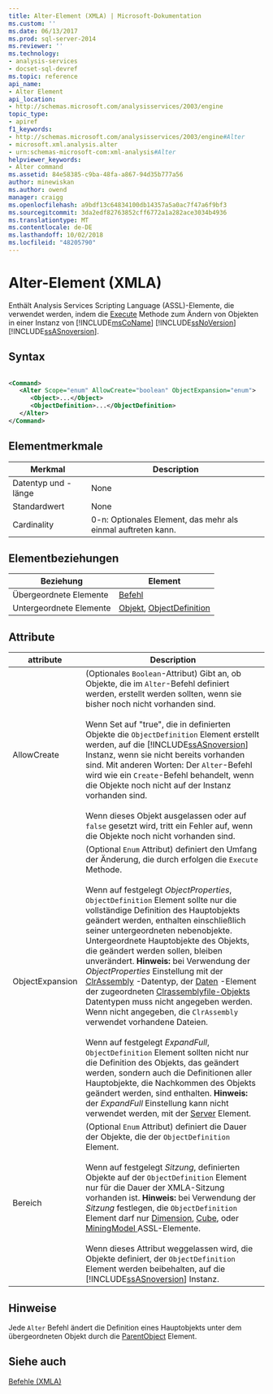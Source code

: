 ```yaml
---
title: Alter-Element (XMLA) | Microsoft-Dokumentation
ms.custom: ''
ms.date: 06/13/2017
ms.prod: sql-server-2014
ms.reviewer: ''
ms.technology:
- analysis-services
- docset-sql-devref
ms.topic: reference
api_name:
- Alter Element
api_location:
- http://schemas.microsoft.com/analysisservices/2003/engine
topic_type:
- apiref
f1_keywords:
- http://schemas.microsoft.com/analysisservices/2003/engine#Alter
- microsoft.xml.analysis.alter
- urn:schemas-microsoft-com:xml-analysis#Alter
helpviewer_keywords:
- Alter command
ms.assetid: 84e58385-c9ba-48fa-a867-94d35b777a56
author: minewiskan
ms.author: owend
manager: craigg
ms.openlocfilehash: a9bdf13c64834100db14357a5a0ac7f47a6f9bf3
ms.sourcegitcommit: 3da2edf82763852cff6772a1a282ace3034b4936
ms.translationtype: MT
ms.contentlocale: de-DE
ms.lasthandoff: 10/02/2018
ms.locfileid: "48205790"
---
```

# <a name="alter-element-xmla"></a>Alter-Element (XMLA)
  Enthält Analysis Services Scripting Language (ASSL)-Elemente, die verwendet werden, indem die [Execute](../xml-elements-methods-execute.md) Methode zum Ändern von Objekten in einer Instanz von [!INCLUDE[msCoName](../../../includes/msconame-md.md)] [!INCLUDE[ssNoVersion](../../../includes/ssnoversion-md.md)] [!INCLUDE[ssASnoversion](../../../includes/ssasnoversion-md.md)].  
  
## <a name="syntax"></a>Syntax  
  
```xml  
  
<Command>  
   <Alter Scope="enum" AllowCreate="boolean" ObjectExpansion="enum">  
      <Object>...</Object>  
      <ObjectDefinition>...</ObjectDefinition>  
   </Alter>  
</Command>  
```  
  
## <a name="element-characteristics"></a>Elementmerkmale  
  
|Merkmal|Description|  
|--------------------|-----------------|  
|Datentyp und -länge|None|  
|Standardwert|None|  
|Cardinality|0-n: Optionales Element, das mehr als einmal auftreten kann.|  
  
## <a name="element-relationships"></a>Elementbeziehungen  
  
|Beziehung|Element|  
|------------------|-------------|  
|Übergeordnete Elemente|[Befehl](../xml-elements-properties/command-element-xmla.md)|  
|Untergeordnete Elemente|[Objekt](../xml-elements-properties/object-element-xmla.md), [ObjectDefinition](../xml-elements-properties/objectdefinition-element-xmla.md)|  
  
## <a name="attributes"></a>Attribute  
  
|attribute|Description|  
|---------------|-----------------|  
|AllowCreate|(Optionales `Boolean`-Attribut) Gibt an, ob Objekte, die im `Alter`-Befehl definiert werden, erstellt werden sollten, wenn sie bisher noch nicht vorhanden sind.<br /><br /> Wenn Set auf "true", die in definierten Objekte die `ObjectDefinition` Element erstellt werden, auf die [!INCLUDE[ssASnoversion](../../../includes/ssasnoversion-md.md)] Instanz, wenn sie nicht bereits vorhanden sind. Mit anderen Worten: Der `Alter`-Befehl wird wie ein `Create`-Befehl behandelt, wenn die Objekte noch nicht auf der Instanz vorhanden sind.<br /><br /> Wenn dieses Objekt ausgelassen oder auf `false` gesetzt wird, tritt ein Fehler auf, wenn die Objekte noch nicht vorhanden sind.|  
|ObjectExpansion|(Optional `Enum` Attribut) definiert den Umfang der Änderung, die durch erfolgen die `Execute` Methode.<br /><br /> Wenn auf festgelegt *ObjectProperties*, `ObjectDefinition` Element sollte nur die vollständige Definition des Hauptobjekts geändert werden, enthalten einschließlich seiner untergeordneten nebenobjekte. Untergeordnete Hauptobjekte des Objekts, die geändert werden sollen, bleiben unverändert. **Hinweis:** bei Verwendung der *ObjectProperties* Einstellung mit der [ClrAssembly](../../scripting/data-type/assembly-data-type-assl.md) -Datentyp, der [Daten](../../scripting/objects/data-element-assl.md) -Element der zugeordneten [ Clrassemblyfile-Objekts](../../scripting/data-type/clrassemblyfile-data-type-assl.md) Datentypen muss nicht angegeben werden. Wenn nicht angegeben, die `ClrAssembly` verwendet vorhandene Dateien. <br /><br /> Wenn auf festgelegt *ExpandFull*, `ObjectDefinition` Element sollten nicht nur die Definition des Objekts, das geändert werden, sondern auch die Definitionen aller Hauptobjekte, die Nachkommen des Objekts geändert werden, sind enthalten. **Hinweis:** der *ExpandFull* Einstellung kann nicht verwendet werden, mit der [Server](../../scripting/objects/server-element-assl.md) Element.|  
|Bereich|(Optional `Enum` Attribut) definiert die Dauer der Objekte, die der `ObjectDefinition` Element.<br /><br /> Wenn auf festgelegt *Sitzung*, definierten Objekte auf der `ObjectDefinition` Element nur für die Dauer der XMLA-Sitzung vorhanden ist. **Hinweis:** bei Verwendung der *Sitzung* festlegen, die `ObjectDefinition` Element darf nur [Dimension](../../scripting/objects/dimension-element-assl.md), [Cube](../../scripting/objects/cube-element-assl.md), oder [MiningModel ](../../scripting/objects/miningmodel-element-assl.md) ASSL-Elemente. <br /><br /> Wenn dieses Attribut weggelassen wird, die Objekte definiert, der `ObjectDefinition` Element werden beibehalten, auf die [!INCLUDE[ssASnoversion](../../../includes/ssasnoversion-md.md)] Instanz.|  
  
## <a name="remarks"></a>Hinweise  
 Jede `Alter` Befehl ändert die Definition eines Hauptobjekts unter dem übergeordneten Objekt durch die [ParentObject](../xml-elements-properties/parentobject-element-xmla.md) Element.  
  
## <a name="see-also"></a>Siehe auch  
 [Befehle &#40;XMLA&#41;](xml-elements-commands.md)  
  
  
